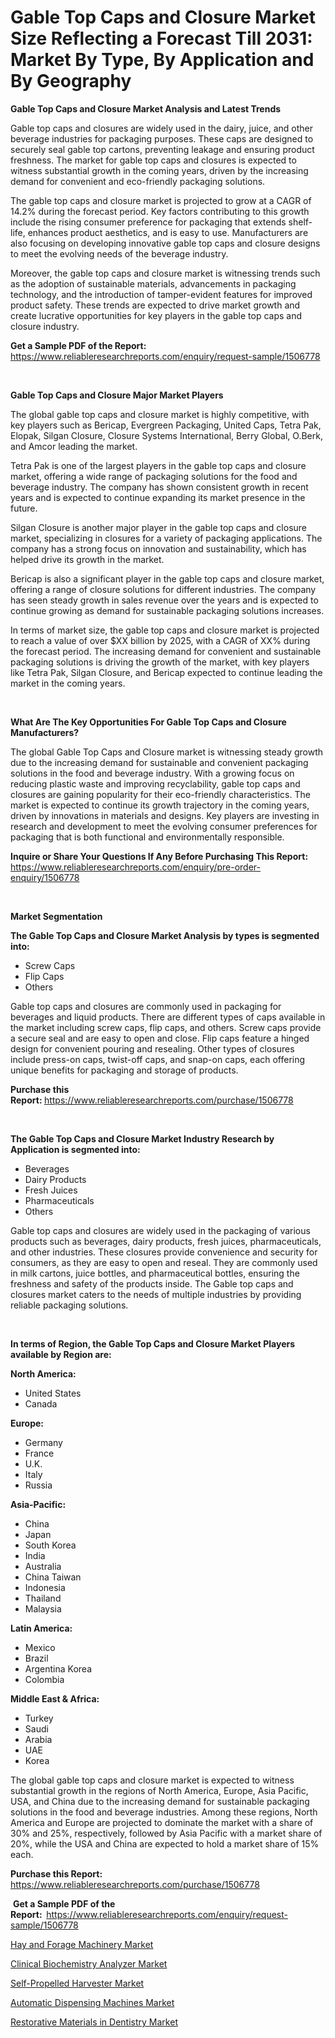 <p><h1>Gable Top Caps and Closure Market Size Reflecting a Forecast Till 2031: Market By Type, By Application and By Geography</h1></p><p><strong>Gable Top Caps and Closure Market Analysis and Latest Trends</strong></p>
<p><p>Gable top caps and closures are widely used in the dairy, juice, and other beverage industries for packaging purposes. These caps are designed to securely seal gable top cartons, preventing leakage and ensuring product freshness. The market for gable top caps and closures is expected to witness substantial growth in the coming years, driven by the increasing demand for convenient and eco-friendly packaging solutions. </p><p>The gable top caps and closure market is projected to grow at a CAGR of 14.2% during the forecast period. Key factors contributing to this growth include the rising consumer preference for packaging that extends shelf-life, enhances product aesthetics, and is easy to use. Manufacturers are also focusing on developing innovative gable top caps and closure designs to meet the evolving needs of the beverage industry.</p><p>Moreover, the gable top caps and closure market is witnessing trends such as the adoption of sustainable materials, advancements in packaging technology, and the introduction of tamper-evident features for improved product safety. These trends are expected to drive market growth and create lucrative opportunities for key players in the gable top caps and closure industry.</p></p>
<p><strong>Get a Sample PDF of the Report:&nbsp;</strong> <a href="https://www.reliableresearchreports.com/enquiry/request-sample/1506778">https://www.reliableresearchreports.com/enquiry/request-sample/1506778</a></p>
<p>&nbsp;</p>
<p><strong>Gable Top Caps and Closure Major Market Players</strong></p>
<p><p>The global gable top caps and closure market is highly competitive, with key players such as Bericap, Evergreen Packaging, United Caps, Tetra Pak, Elopak, Silgan Closure, Closure Systems International, Berry Global, O.Berk, and Amcor leading the market.</p><p>Tetra Pak is one of the largest players in the gable top caps and closure market, offering a wide range of packaging solutions for the food and beverage industry. The company has shown consistent growth in recent years and is expected to continue expanding its market presence in the future.</p><p>Silgan Closure is another major player in the gable top caps and closure market, specializing in closures for a variety of packaging applications. The company has a strong focus on innovation and sustainability, which has helped drive its growth in the market.</p><p>Bericap is also a significant player in the gable top caps and closure market, offering a range of closure solutions for different industries. The company has seen steady growth in sales revenue over the years and is expected to continue growing as demand for sustainable packaging solutions increases.</p><p>In terms of market size, the gable top caps and closure market is projected to reach a value of over $XX billion by 2025, with a CAGR of XX% during the forecast period. The increasing demand for convenient and sustainable packaging solutions is driving the growth of the market, with key players like Tetra Pak, Silgan Closure, and Bericap expected to continue leading the market in the coming years.</p></p>
<p>&nbsp;</p>
<p><strong>What Are The Key Opportunities For Gable Top Caps and Closure Manufacturers?</strong></p>
<p><p>The global Gable Top Caps and Closure market is witnessing steady growth due to the increasing demand for sustainable and convenient packaging solutions in the food and beverage industry. With a growing focus on reducing plastic waste and improving recyclability, gable top caps and closures are gaining popularity for their eco-friendly characteristics. The market is expected to continue its growth trajectory in the coming years, driven by innovations in materials and designs. Key players are investing in research and development to meet the evolving consumer preferences for packaging that is both functional and environmentally responsible.</p></p>
<p><strong>Inquire or Share Your Questions If Any Before Purchasing This Report:</strong> <a href="https://www.reliableresearchreports.com/enquiry/pre-order-enquiry/1506778">https://www.reliableresearchreports.com/enquiry/pre-order-enquiry/1506778</a></p>
<p>&nbsp;</p>
<p><strong>Market Segmentation</strong></p>
<p><strong>The Gable Top Caps and Closure Market Analysis by types is segmented into:</strong></p>
<p><ul><li>Screw Caps</li><li>Flip Caps</li><li>Others</li></ul></p>
<p><p>Gable top caps and closures are commonly used in packaging for beverages and liquid products. There are different types of caps available in the market including screw caps, flip caps, and others. Screw caps provide a secure seal and are easy to open and close. Flip caps feature a hinged design for convenient pouring and resealing. Other types of closures include press-on caps, twist-off caps, and snap-on caps, each offering unique benefits for packaging and storage of products.</p></p>
<p><strong>Purchase this Report:&nbsp;</strong><a href="https://www.reliableresearchreports.com/purchase/1506778">https://www.reliableresearchreports.com/purchase/1506778</a></p>
<p>&nbsp;</p>
<p><strong>The Gable Top Caps and Closure Market Industry Research by Application is segmented into:</strong></p>
<p><ul><li>Beverages</li><li>Dairy Products</li><li>Fresh Juices</li><li>Pharmaceuticals</li><li>Others</li></ul></p>
<p><p>Gable top caps and closures are widely used in the packaging of various products such as beverages, dairy products, fresh juices, pharmaceuticals, and other industries. These closures provide convenience and security for consumers, as they are easy to open and reseal. They are commonly used in milk cartons, juice bottles, and pharmaceutical bottles, ensuring the freshness and safety of the products inside. The Gable top caps and closures market caters to the needs of multiple industries by providing reliable packaging solutions.</p></p>
<p>&nbsp;</p>
<p><strong>In terms of Region, the Gable Top Caps and Closure Market Players available by Region are:</strong></p>
<p>
    <p> <strong> North America: </strong>
        <ul>
            <li>United States</li>
            <li>Canada</li>
        </ul>
        </p> 
    <p> <strong> Europe: </strong>
        <ul>
            <li>Germany</li>
            <li>France</li>
            <li>U.K.</li>
            <li>Italy</li>
            <li>Russia</li>
        </ul>
        </p> 
    <p> <strong> Asia-Pacific: </strong>
        <ul>
            <li>China</li>
            <li>Japan</li>
            <li>South Korea</li>
            <li>India</li>
            <li>Australia</li>
            <li>China Taiwan</li>
            <li>Indonesia</li>
            <li>Thailand</li>
            <li>Malaysia</li>
        </ul>
        </p> 
    <p> <strong> Latin America: </strong>
        <ul>
            <li>Mexico</li>
            <li>Brazil</li>
            <li>Argentina Korea</li>
            <li>Colombia</li>
        </ul>
        </p> 
    <p> <strong> Middle East & Africa: </strong>
        <ul>
            <li>Turkey</li>
            <li>Saudi</li>
            <li>Arabia</li>
            <li>UAE</li>
            <li>Korea</li>
        </ul>
    </p>
    </p>
<p><p>The global gable top caps and closure market is expected to witness substantial growth in the regions of North America, Europe, Asia Pacific, USA, and China due to the increasing demand for sustainable packaging solutions in the food and beverage industries. Among these regions, North America and Europe are projected to dominate the market with a share of 30% and 25%, respectively, followed by Asia Pacific with a market share of 20%, while the USA and China are expected to hold a market share of 15% each.</p></p>
<p><strong>Purchase this Report: </strong><a href="https://www.reliableresearchreports.com/purchase/1506778">https://www.reliableresearchreports.com/purchase/1506778</a></p>
<p>&nbsp;<strong>Get a Sample PDF of the Report:&nbsp;&nbsp;</strong><a href="https://www.reliableresearchreports.com/enquiry/request-sample/1506778">https://www.reliableresearchreports.com/enquiry/request-sample/1506778</a></p>
<p><strong></strong></p>
<p><p><a href="https://issuu.com/reportprime-2/docs/hay-and-forage-machinery-market-size-2030.pptx">Hay and Forage Machinery Market</a></p><p><a href="https://medium.com/@londonhilll/clinical-biochemistry-analyzer-market-insights-into-market-cagr-market-trends-and-growth-b4ef353d6a29">Clinical Biochemistry Analyzer Market</a></p><p><a href="https://issuu.com/reportprime-2/docs/self-propelled-harvester-market-size-2030.pptx">Self-Propelled Harvester Market</a></p><p><a href="https://medium.com/@londonhilll/automatic-dispensing-machines-market-trends-and-market-analysis-forecasted-for-period-2024-2031-0198e4254d66">Automatic Dispensing Machines Market</a></p><p><a href="https://medium.com/@londonhilll/restorative-materials-in-dentistry-market-insight-market-trends-growth-forecasted-from-2024-to-3a5e33b43cd4">Restorative Materials in Dentistry Market</a></p></p>